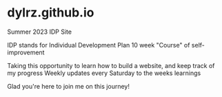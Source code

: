 # dylrz.github.io
Summer 2023 IDP Site

IDP stands for Individual Development Plan
10 week "Course" of self-improvement

Taking this opportunity to learn how to build a website, and keep track of my progress
Weekly updates every Saturday to the weeks learnings

Glad you're here to join me on this journey!
